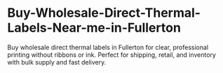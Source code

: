 # Buy-Wholesale-Direct-Thermal-Labels-Near-me-in-Fullerton
Buy wholesale direct thermal labels in Fullerton for clear, professional printing without ribbons or ink. Perfect for shipping, retail, and inventory with bulk supply and fast delivery.
